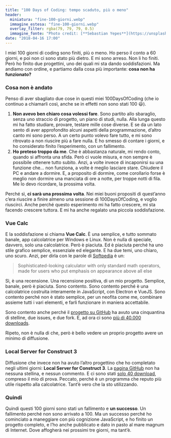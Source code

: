 ```yaml
---
title: "100 Days of Coding: tempo scaduto, più o meno"
header:
  miniatura: "fine-100-giorni.webp"
  immagine_estesa: "fine-100-giorni.webp"
  overlay_filter: rgba(79, 79, 79, 0.5)
  immagine_fonte: "Photo credit: [**Sebastian Yepes**](https://unsplash.com/@sebasluna)"
date: "2018-04-16 17:00"
---
```


I miei 100 giorni di coding sono finiti, più o meno. Ho perso il conto a 60 giorni, e poi non ci sono stato più dietro. E mi sono arreso. Non li ho finiti. Però ho finito due progettini, uno dei quali mi sta dando soddisfazioni. Ma andiamo con ordine, e partiamo dalla cosa più importante: **cosa non ha funzionato?**

### Cosa non è andato

Penso di aver sbagliato due cose in questi miei 100DaysOfCoding (che io continuo a chiamarli così, anche se in effetti non sono stati 100 :smiley:).

  1. **Non avevo ben chiaro cosa volessi fare**. Sono partito allo sbaraglio, senza uno straccio di progetto, un piano di studi, nulla. Alla lunga questo mi ha fatto studiare, provare, testare mille cose diverse. E se da un lato sento di aver approfondito alcuni aspetti della programmazione, d’altro canto mi sono perso. A un certo punto volevo fare tutto, e mi sono ritrovato a non riuscire più a fare nulla. E ho smesso di contare i giorni, e ho considerato finito l’esperimento, con un fallimento.
  2. **Ho preteso troppo da me**. Che è abbastanza naturale, mi rendo conto, quando si affronta una sfida. Però ci vuole misura, e non sempre è possibile ottenere tutto subito. Anzi, a volte invece di incaponirsi su una funzione che… non funziona, a volte è meglio lasciare stare. Chiudere il PC e andare a dormire. E, a proposito di dormire, come corollario forse è meglio non dormire una manciata di ore a notte, per troppe notti di fila. Me lo devo ricordare, la prossima volta.

Perché sì, **ci sarà una prossima volta**. Nei miei buoni propositi di quest’anno c’era riuscire a finire almeno una sessione di 100DaysOfCoding, e voglio riuscirci. Anche perché questo esperimento mi ha fatto crescere, mi sta facendo crescere tuttora. E mi ha anche regalato una piccola soddisfazione.

### Vue Calc

E la soddisfazione si chiama **Vue Calc**. È una semplice, e tutto sommato banale, app calcolatrice per Windows e Linux. Non è nulla di speciale, davvero, solo una calcolatrice. Però è piaciuta. Ed è piaciuta perché ha uno stile grafico semplice, essenziale ed elegante. E ha due temi, uno chiaro, uno scuro. Anzi, per dirla con le parole di [Softpedia](https://www.softpedia.com/get/PORTABLE-SOFTWARE/Office/Calendar-Organizers/Vue-Calc.shtml) è un:

> Sophisticated-looking calculator with only standard math operators, made for users who put emphasis on appearance above all else

Sì, è una recensione. Una recensione positiva, di un mio progetto. Semplice, banale, però è piaciuta. Sono contento. Sono contento perché è una calcolatrice costruita interamente in JavaScript, con Electron e VueJS. Sono contento perché non è stato semplice, per un neofita come me, combinare assieme tutti i vari elementi, e farli funzionare in maniera accettabile.

Sono contento anche perché il [progetto su GitHub](https://github.com/el3um4s/vue-calc) ha avuto una cinquantina di stelline, due issues, e due fork. E, ad ora ci sono [più di 40.000 downloads](https://somsubhra.com/github-release-stats/?username=el3um4s&repository=vue-calc).

Ripeto, non è nulla di che, però è bello vedere un proprio progetto avere un minimo di diffusione.

### Local Server for Construct 3

Diffusione che invece non ha avuto l’altro progettino che ho completato negli ultimi giorni: **Local Server for Construct 3**. La [pagina GitHub](https://github.com/el3um4s/local-server-for-construct-3) non ha nessuna stellina, e nessun commento. E ci sono stati [solo 40 download](https://somsubhra.com/github-release-stats/?username=el3um4s&repository=local-server-for-construct-3), compreso il mio di prova. Peccato, perché è un programma che reputo più utile rispetto alla calcolatrice. Tant’è vero che la sto utilizzando.

### Quindi

Quindi questi 100 giorni sono stati un fallimento e **un successo**. Un fallimento perché non sono arrivato a 100. Ma un successo perché ho cominciato a maneggiare con più cognizione JavaScript, e ho finito un progetto completo, e l’ho anche pubblicato e dato in pasto al mare magnum di Internet. Dove affogherà nei prossimi tre giorni, ma tant’è.
